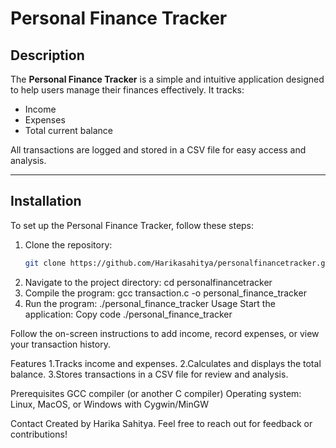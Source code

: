 # Personal Finance Tracker

## Description
The **Personal Finance Tracker** is a simple and intuitive application designed to help users manage their finances effectively. It tracks:
- Income
- Expenses
- Total current balance

All transactions are logged and stored in a CSV file for easy access and analysis.

---

## Installation
To set up the Personal Finance Tracker, follow these steps:

1. Clone the repository:
   ```bash
   git clone https://github.com/Harikasahitya/personalfinancetracker.git
2. Navigate to the project directory:
cd personalfinancetracker
3. Compile the program:
gcc transaction.c -o personal_finance_tracker
4. Run the program:
./personal_finance_tracker
Usage
Start the application:
Copy code
./personal_finance_tracker

Follow the on-screen instructions to add income, record expenses, or view your transaction history.

Features
1.Tracks income and expenses.
2.Calculates and displays the total balance.
3.Stores transactions in a CSV file for review and analysis.

Prerequisites
GCC compiler (or another C compiler)
Operating system: Linux, MacOS, or Windows with Cygwin/MinGW

Contact
Created by Harika Sahitya. Feel free to reach out for feedback or contributions!

